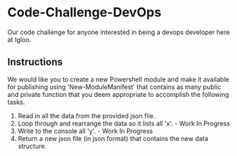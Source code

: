 # Code-Challenge-DevOps
Our code challenge for anyone interested in being a devops developer here at Igloo.

## Instructions
We would like you to create a new Powershell module and make it available for publishing using 'New-ModuleManifest' that contains as many public and private function that you deem appropriate to accomplish the following tasks.

1. Read in all the data from the provided json file.
2. Loop through and rearrange the data so it lists all 'x'. - Work In Progress
3. Write to the console all 'y'. - Work In Progress
4. Return a new json file (in json format) that contains the new data structure.

